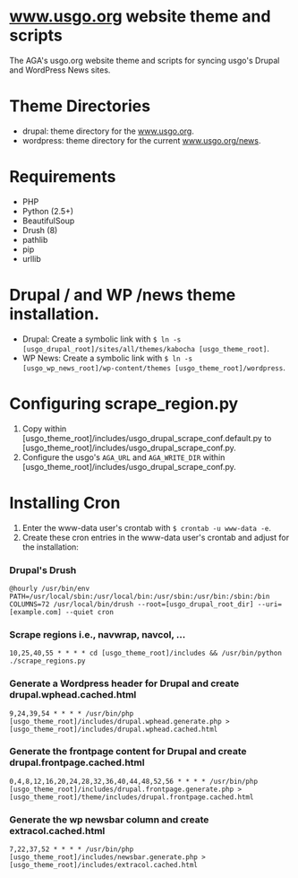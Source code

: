 # www.usgo.org website theme and scripts
The AGA's usgo.org website theme and scripts for syncing usgo's Drupal and WordPress News sites.

# Theme Directories
- drupal: theme directory for the www.usgo.org.
- wordpress: theme directory for the current www.usgo.org/news.

# Requirements
- PHP
- Python (2.5+)
- BeautifulSoup
- Drush (8)
- pathlib
- pip
- urllib

# Drupal / and WP /news theme installation.
- Drupal: Create a symbolic link with `$ ln -s [usgo_drupal_root]/sites/all/themes/kabocha [usgo_theme_root]`.
- WP News: Create a symbolic link with `$ ln -s  [usgo_wp_news_root]/wp-content/themes [usgo_theme_root]/wordpress`.

# Configuring scrape_region.py
1) Copy within [usgo_theme_root]/includes/usgo_drupal_scrape_conf.default.py to [usgo_theme_root]/includes/usgo_drupal_scrape_conf.py.
2) Configure the usgo's `AGA_URL` and `AGA_WRITE_DIR` within [usgo_theme_root]/includes/usgo_drupal_scrape_conf.py.

# Installing Cron
1) Enter the www-data user's crontab with `$ crontab -u www-data -e`.
2) Create these cron entries in the www-data user's crontab and adjust for the installation:

### Drupal's Drush
```
@hourly /usr/bin/env PATH=/usr/local/sbin:/usr/local/bin:/usr/sbin:/usr/bin:/sbin:/bin COLUMNS=72 /usr/local/bin/drush --root=[usgo_drupal_root_dir] --uri=[example.com] --quiet cron
```

### Scrape regions i.e., navwrap, navcol, ...
```
10,25,40,55 * * * * cd [usgo_theme_root]/includes && /usr/bin/python ./scrape_regions.py
```

### Generate a Wordpress header for Drupal and create drupal.wphead.cached.html
```
9,24,39,54 * * * * /usr/bin/php [usgo_theme_root]/includes/drupal.wphead.generate.php > [usgo_theme_root]/includes/drupal.wphead.cached.html
```

### Generate the frontpage content for Drupal and create drupal.frontpage.cached.html
```
0,4,8,12,16,20,24,28,32,36,40,44,48,52,56 * * * * /usr/bin/php [usgo_theme_root]/includes/drupal.frontpage.generate.php > [usgo_theme_root]/theme/includes/drupal.frontpage.cached.html
```

### Generate the wp newsbar column and create extracol.cached.html
```
7,22,37,52 * * * * /usr/bin/php [usgo_theme_root]/includes/newsbar.generate.php > [usgo_theme_root]/includes/extracol.cached.html
```

